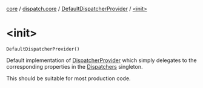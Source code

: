 [core](../../index.md) / [dispatch.core](../index.md) / [DefaultDispatcherProvider](index.md) / [&lt;init&gt;](./-init-.md)

# &lt;init&gt;

`DefaultDispatcherProvider()`

Default implementation of [DispatcherProvider](../-dispatcher-provider/index.md) which simply delegates to the corresponding
properties in the [Dispatchers](https://kotlin.github.io/kotlinx.coroutines/kotlinx-coroutines-core/kotlinx.coroutines/-dispatchers/index.html) singleton.

This should be suitable for most production code.

